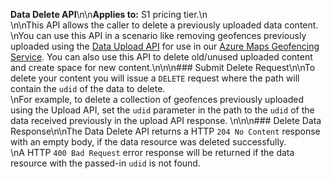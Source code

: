 **Data Delete API**\n\n**Applies to:** S1 pricing tier.\n<br>\n\nThis API allows the caller to delete a previously uploaded data content.<br>    \nYou can use this API in a scenario like removing geofences previously uploaded using the [Data Upload API](https://docs.microsoft.com/en-us/rest/api/maps/data/uploadpreview) for use in our [Azure Maps Geofencing Service](https://docs.microsoft.com/en-us/rest/api/maps/spatial). You can also use this API to delete old/unused uploaded content and create space for new content.\n\n\n### Submit Delete Request\n\nTo delete your content you will issue a `DELETE` request where the path will contain the `udid` of the data to delete.<br>    \nFor example, to delete a collection of geofences previously uploaded using the Upload API, set the `udid` parameter in the path to the `udid` of the data received previously in the upload API response. \n\n\n### Delete Data Response\n\nThe Data Delete API returns a HTTP `204 No Content` response with an empty body, if the data resource was deleted successfully.<br>    \nA HTTP `400 Bad Request` error response will be returned if the data resource with the passed-in `udid` is not found.    
